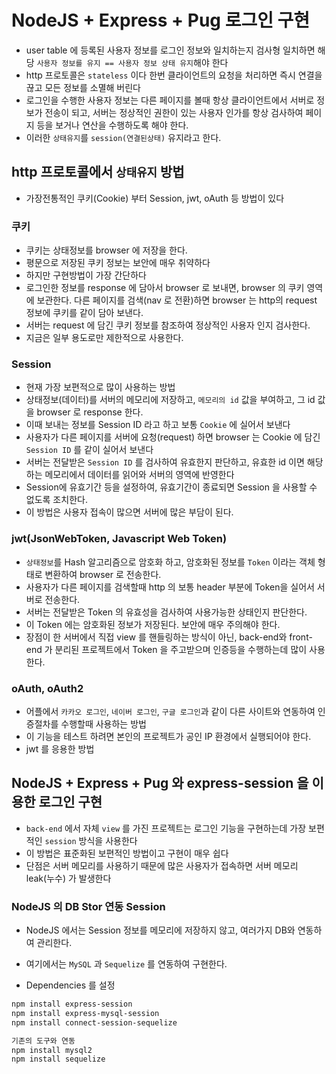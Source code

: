 # NodeJS + Express + Pug 로그인 구현

- user table 에 등록된 사용자 정보를 로그인 정보와 일치하는지 검사형
  일치하면 해당 `사용자 정보를 유지 == 사용자 정보 상태 유지`해야 한다
- http 프로토콜은 `stateless` 이다 한번 클라이언트의 요청을 처리하면
  즉시 연결을 끊고 모든 정보를 소멸해 버린다
- 로그인을 수행한 사용자 정보는 다른 페이지를 볼때 항상 클라이언트에서
  서버로 정보가 전송이 되고, 서버는 정상적인 권한이 있는 사용자 인가를 항상
  검사하여 페이지 등을 보거나 연산을 수행하도록 해야 한다.
- 이러한 `상태유지`를 `session(연결된상태)` 유지라고 한다.

## http 프로토콜에서 `상태유지` 방법

- 가장전통적인 쿠키(Cookie) 부터 Session, jwt, oAuth 등 방법이 있다

### 쿠키

- 쿠키는 상태정보를 browser 에 저장을 한다.
- 평문으로 저장된 쿠키 정보는 보안에 매우 취약하다
- 하지만 구현방법이 가장 간단하다
- 로그인한 정보를 response 에 담아서 browser 로 보내면, browser 의 쿠키
  영역에 보관한다. 다른 페이지를 검색(nav 로 전환)하면 browser 는 http의
  request 정보에 쿠키를 같이 담아 보낸다.
- 서버는 request 에 담긴 쿠키 정보를 참조하여 정상적인 사용자 인지 검사한다.
- 지금은 일부 용도로만 제한적으로 사용한다.

### Session

- 현재 가장 보편적으로 많이 사용하는 방법
- 상태정보(데이터)를 서버의 메모리에 저장하고, `메모리의 id` 값을 부여하고,
  그 id 값을 browser 로 response 한다.
- 이때 보내는 정보를 Session ID 라고 하고 보통 `Cookie` 에 실어서 보낸다
- 사용자가 다른 페이지를 서버에 요청(request) 하면 browser 는 Cookie 에 담긴
  `Session ID` 를 같이 실어서 보낸다
- 서버는 전달받은 `Session ID` 를 검사하여 유효한지 판단하고, 유효한 id 이면
  해당하는 메모리에서 데이터를 읽어와 서버의 영역에 반영한다
- Session에 유효기간 등을 설정하여, 유효기간이 종료되면 Session 을 사용할 수 없도록
  조치한다.
- 이 방법은 사용자 접속이 많으면 서버에 많은 부담이 된다.

### jwt(JsonWebToken, Javascript Web Token)

- `상태정보`를 Hash 알고리즘으로 암호화 하고, 암호화된 정보를 `Token`
  이라는 객체 형태로 변환하여 browser 로 전송한다.
- 사용자가 다른 페이지를 검색할때 http 의 보통 header 부분에 Token을
  실어서 서버로 전송한다.
- 서버는 전달받은 Token 의 유효성을 검사하여 사용가능한 상태인지 판단한다.
- 이 Token 에는 암호화된 정보가 저장된다. 보안에 매우 주의해야 한다.
- 장점이 한 서버에서 직접 view 를 핸들링하는 방식이 아닌, back-end와 front-end 가
  분리된 프로젝트에서 Token 을 주고받으며 인증등을 수행하는데 많이 사용한다.

### oAuth, oAuth2

- 어플에서 `카카오 로그인`, `네이버 로그인`, `구글 로그인`과 같이 다른
  사이트와 연동하여 인증절차를 수행할때 사용하는 방법
- 이 기능을 테스트 하려면 본인의 프로젝트가 공인 IP 환경에서 실행되어야 한다.
- jwt 를 응용한 방법

## NodeJS + Express + Pug 와 express-session 을 이용한 로그인 구현

- `back-end` 에서 자체 `view` 를 가진 프로젝트는 로그인 기능을 구현하는데
  가장 보편적인 `session` 방식을 사용한다
- 이 방법은 표준화된 보편적인 방법이고 구현이 매우 쉽다
- 단점은 서버 메모리를 사용하기 때문에 많은 사용자가 접속하면 서버 메모리
  leak(누수) 가 발생한다

### NodeJS 의 DB Stor 연동 Session

- NodeJS 에서는 Session 정보를 메모리에 저장하지 않고, 여러가지 DB와 연동하여
  관리한다.
- 여기에서는 `MySQL` 과 `Sequelize` 를 연동하여 구현한다.

- Dependencies 를 설정

```bash
npm install express-session
npm install express-mysql-session
npm install connect-session-sequelize

기존의 도구와 연동
npm install mysql2
npm install sequelize
```
